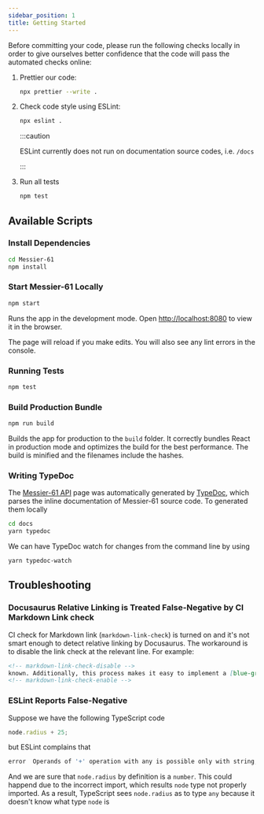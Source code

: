```yaml
---
sidebar_position: 1
title: Getting Started
---
```


Before committing your code, please run the following checks locally in order to give ourselves better confidence that
the code will pass the automated checks online:

1. Prettier our code:

   ```bash
   npx prettier --write .
   ```

2. Check code style using ESLint:

   ```bash
   npx eslint .
   ```

   :::caution

   ESLint currently does not run on documentation source codes, i.e. `/docs`

   :::

3. Run all tests

   ```bash
   npm test
   ```

Available Scripts
-----------------

### Install Dependencies

```bash
cd Messier-61
npm install
```

### Start Messier-61 Locally

```bash
npm start
```

<!-- markdown-link-check-disable -->
Runs the app in the development mode. Open [http://localhost:8080](http://localhost:8080) to view it in the browser.
<!-- markdown-link-check-enable -->

The page will reload if you make edits. You will also see any lint errors in the console.

### Running Tests

```bash
npm test
```

### Build Production Bundle

```bash
npm run build
```

Builds the app for production to the `build` folder. It correctly bundles React in production mode and optimizes the
build for the best performance. The build is minified and the filenames include the hashes.

### Writing TypeDoc

The [Messier-61 API][API] page was automatically generated by
[TypeDoc](https://qubitpi.github.io/typedoc-site/guides/overview/), which parses the inline documentation of
Messier-61 source code. To generated them locally

```bash
cd docs
yarn typedoc
```

We can have TypeDoc watch for changes from the command line by using

```bash
yarn typedoc-watch
```

Troubleshooting
---------------

### Docusaurus Relative Linking is Treated False-Negative by CI Markdown Link check

CI check for Markdown link (`markdown-link-check`) is turned on and it's not smart enough to detect relative linking by
Docusaurus. The workaround is to disable the link check at the relevant line. For example:

```markdown
<!-- markdown-link-check-disable -->
known. Additionally, this process makes it easy to implement a [blue-green deployment](continuous-delivery) or
<!-- markdown-link-check-enable -->
```

### ESLint Reports False-Negative

Suppose we have the following TypeScript code

```typescript
node.radius + 25;
```

but ESLint complains that

```bash
error  Operands of '+' operation with any is possible only with string, number, bigint or any  @typescript-eslint/restrict-plus-operands
```

And we are sure that `node.radius` by definition is a `number`. This could happend due to the incorrect import, which
results `node` type not properly imported. As a result, TypeScript sees `node.radius` as to type `any` because it
doesn't know what type `node` is

[API]: https://QubitPi.github.io/Messier-61/api

[onchange]: https://www.npmjs.com/package/onchange
